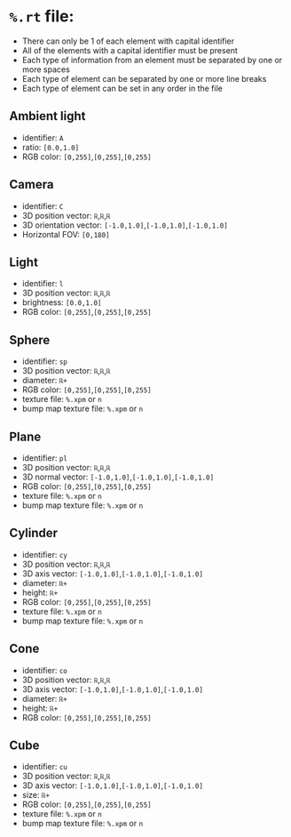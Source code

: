 # `%.rt` file:
- There can only be 1 of each element with capital identifier
- All of the elements with a capital identifier must be present
- Each type of information from an element must be separated by one or more spaces
- Each type of element can be separated by one or more line breaks
- Each type of element can be set in any order in the file
## Ambient light
- identifier: `A`
- ratio: `[0.0,1.0]`
- RGB color: `[0,255]`,`[0,255]`,`[0,255]`
## Camera
- identifier: `C`
- 3D position vector: `ℝ`,`ℝ`,`ℝ`
- 3D orientation vector: `[-1.0,1.0]`,`[-1.0,1.0]`,`[-1.0,1.0]`
- Horizontal FOV: `[0,180]`
## Light
- identifier: `l`
- 3D position vector: `ℝ`,`ℝ`,`ℝ`
- brightness: `[0.0,1.0]`
- RGB color: `[0,255]`,`[0,255]`,`[0,255]`
## Sphere
- identifier: `sp`
- 3D position vector: `ℝ`,`ℝ`,`ℝ`
- diameter: `ℝ+`
- RGB color: `[0,255]`,`[0,255]`,`[0,255]`
- texture file: `%.xpm` or `n`
- bump map texture file: `%.xpm` or `n`
## Plane
- identifier: `pl`
- 3D position vector: `ℝ`,`ℝ`,`ℝ`
- 3D normal vector: `[-1.0,1.0]`,`[-1.0,1.0]`,`[-1.0,1.0]`
- RGB color: `[0,255]`,`[0,255]`,`[0,255]`
- texture file: `%.xpm` or `n`
- bump map texture file: `%.xpm` or `n`
## Cylinder
- identifier: `cy`
- 3D position vector: `ℝ`,`ℝ`,`ℝ`
- 3D axis vector: `[-1.0,1.0]`,`[-1.0,1.0]`,`[-1.0,1.0]`
- diameter: `ℝ+`
- height: `ℝ+`
- RGB color: `[0,255]`,`[0,255]`,`[0,255]`
- texture file: `%.xpm` or `n`
- bump map texture file: `%.xpm` or `n`
## Cone
- identifier: `co`
- 3D position vector: `ℝ`,`ℝ`,`ℝ`
- 3D axis vector: `[-1.0,1.0]`,`[-1.0,1.0]`,`[-1.0,1.0]`
- diameter: `ℝ+`
- height: `ℝ+`
- RGB color: `[0,255]`,`[0,255]`,`[0,255]`
## Cube
- identifier: `cu`
- 3D position vector: `ℝ`,`ℝ`,`ℝ`
- 3D axis vector: `[-1.0,1.0]`,`[-1.0,1.0]`,`[-1.0,1.0]`
- size: `ℝ+`
- RGB color: `[0,255]`,`[0,255]`,`[0,255]`
- texture file: `%.xpm` or `n`
- bump map texture file: `%.xpm` or `n`
